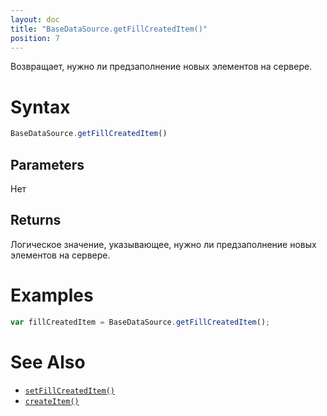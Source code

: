```yaml
---
layout: doc
title: "BaseDataSource.getFillCreatedItem()"
position: 7
---
```


Возвращает, нужно ли предзаполнение новых элементов на сервере.

# Syntax

```js
BaseDataSource.getFillCreatedItem()
```

## Parameters

Нет

## Returns

Логическое значение, указывающее, нужно ли предзаполнение новых элементов на сервере.

# Examples

```js
var fillCreatedItem = BaseDataSource.getFillCreatedItem();
```

# See Also

* [`setFillCreatedItem()`](../BaseDataSource.setFillCreatedItem/)
* [`createItem()`](../BaseDataSource.createItem/)
